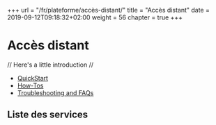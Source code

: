 +++
url = "/fr/plateforme/accès-distant/"
title = "Accès distant"
date = 2019-09-12T09:18:32+02:00
weight = 56
chapter = true
+++

# Accès distant

// Here's a little introduction //

- [QuickStart]()
- [How-Tos]()
- [Troubleshooting and FAQs]()

## Liste des services
